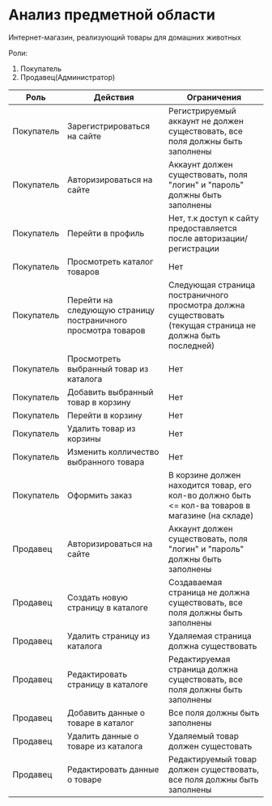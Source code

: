 # Анализ предметной области

Интернет-магазин, реализующий товары для домашних животных

Роли: 
1. Покупатель
2. Продавец(Администратор)

Роль | Действия | Ограничения
--- | --- | ---
Покупатель | Зарегистрироваться на сайте | Регистрируемый аккаунт не должен существовать, все поля должны быть заполнены
Покупатель | Авторизироваться на сайте | Аккаунт должен существовать, поля "логин" и "пароль" должны быть заполнены
Покупатель | Перейти в профиль | Нет, т.к доступ к сайту предоставляется после авторизации/регистрации
Покупатель | Просмотреть каталог товаров | Нет
Покупатель | Перейти на следующую страницу постраничного просмотра товаров | Следующая страница постраничного просмотра должна существовать (текущая страница не должна быть последней)
Покупатель | Просмотреть выбранный товар из каталога | Нет
Покупатель | Добавить выбранный товар в корзину | Нет
Покупатель | Перейти в корзину | Нет
Покупатель | Удалить товар из корзины | Нет
Покупатель | Изменить колличество выбранного товара | Нет
Покупатель | Оформить заказ | В корзине должен находится товар, его кол-во должно быть <= кол-ва товаров в магазине (на складе)
Продавец | Авторизироваться на сайте | Аккаунт должен существовать, поля "логин" и "пароль" должны быть заполнены
Продавец | Создать новую страницу в каталоге | Создаваемая страница не должна существовать, все поля должны быть заполнены
Продавец | Удалить страницу из каталога | Удаляемая страница должна существовать
Продавец | Редактировать страницу в каталоге | Редактируемая страница должна существовать, все поля должны быть заполнены
Продавец | Добавить данные о товаре в каталог | Все поля должны быть заполнены 
Продавец | Удалить данные о товаре из каталога | Удаляемый товар должен сущестовать
Продавец | Редактировать данные о товаре | Редактируемый товар должен существовать, все поля должны быть заполнены
